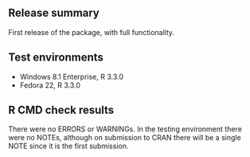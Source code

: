 ## Release summary

First release of the package, with full functionality.

## Test environments

* Windows 8.1 Enterprise, R 3.3.0
* Fedora 22, R 3.3.0

## R CMD check results

There were no ERRORS or WARNINGs. In the testing environment there were no NOTEs, although on submission to CRAN there will be a single NOTE since it is the first submission.
